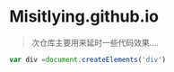 # Misitlying.github.io
>次仓库主要用来延时一些代码效果....

```javascript
var div =document.createElements('div')
```


